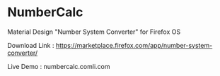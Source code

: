 # NumberCalc
Material Design "Number System Converter" for Firefox OS

Download Link : https://marketplace.firefox.com/app/number-system-converter/

Live Demo : numbercalc.comli.com
